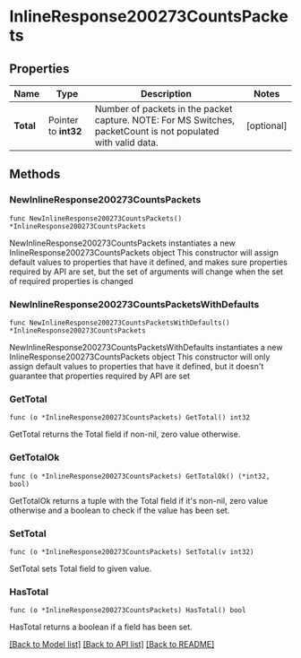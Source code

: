 # InlineResponse200273CountsPackets

## Properties

Name | Type | Description | Notes
------------ | ------------- | ------------- | -------------
**Total** | Pointer to **int32** | Number of packets in the packet capture. NOTE: For MS Switches, packetCount is not populated with valid data. | [optional] 

## Methods

### NewInlineResponse200273CountsPackets

`func NewInlineResponse200273CountsPackets() *InlineResponse200273CountsPackets`

NewInlineResponse200273CountsPackets instantiates a new InlineResponse200273CountsPackets object
This constructor will assign default values to properties that have it defined,
and makes sure properties required by API are set, but the set of arguments
will change when the set of required properties is changed

### NewInlineResponse200273CountsPacketsWithDefaults

`func NewInlineResponse200273CountsPacketsWithDefaults() *InlineResponse200273CountsPackets`

NewInlineResponse200273CountsPacketsWithDefaults instantiates a new InlineResponse200273CountsPackets object
This constructor will only assign default values to properties that have it defined,
but it doesn't guarantee that properties required by API are set

### GetTotal

`func (o *InlineResponse200273CountsPackets) GetTotal() int32`

GetTotal returns the Total field if non-nil, zero value otherwise.

### GetTotalOk

`func (o *InlineResponse200273CountsPackets) GetTotalOk() (*int32, bool)`

GetTotalOk returns a tuple with the Total field if it's non-nil, zero value otherwise
and a boolean to check if the value has been set.

### SetTotal

`func (o *InlineResponse200273CountsPackets) SetTotal(v int32)`

SetTotal sets Total field to given value.

### HasTotal

`func (o *InlineResponse200273CountsPackets) HasTotal() bool`

HasTotal returns a boolean if a field has been set.


[[Back to Model list]](../README.md#documentation-for-models) [[Back to API list]](../README.md#documentation-for-api-endpoints) [[Back to README]](../README.md)


